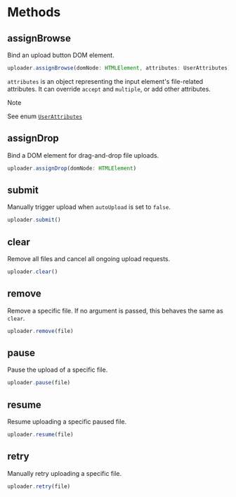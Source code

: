 # Methods

## assignBrowse

Bind an upload button DOM element.

```ts
uploader.assignBrowse(domNode: HTMLElement, attributes: UserAttributes)
```

`attributes` is an object representing the input element's file-related attributes. It can override `accept` and `multiple`, or add other attributes.

> [!NOTE]  
> See enum [`UserAttributes`](/en/enum.md#user-attributes)

## assignDrop

Bind a DOM element for drag-and-drop file uploads.

```ts
uploader.assignDrop(domNode: HTMLElement)
```

## submit

Manually trigger upload when `autoUpload` is set to `false`.

```js
uploader.submit()
```

## clear

Remove all files and cancel all ongoing upload requests.

```js
uploader.clear()
```

## remove

Remove a specific file. If no argument is passed, this behaves the same as `clear`.

```js
uploader.remove(file)
```

## pause

Pause the upload of a specific file.

```js
uploader.pause(file)
```

## resume

Resume uploading a specific paused file.

```js
uploader.resume(file)
```

## retry

Manually retry uploading a specific file.

```js
uploader.retry(file)
```
